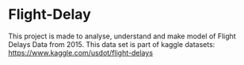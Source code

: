 # Flight-Delay
This project is made to analyse, understand and make model of Flight Delays Data from 2015. This data set is part of kaggle datasets: https://www.kaggle.com/usdot/flight-delays
